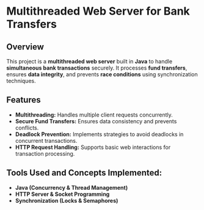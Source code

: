 # Multithreaded Web Server for Bank Transfers

## Overview
This project is a **multithreaded web server** built in **Java** to handle **simultaneous bank transactions** securely. It processes **fund transfers**, ensures **data integrity**, and prevents **race conditions** using synchronization techniques.

## Features
- **Multithreading:** Handles multiple client requests concurrently.
- **Secure Fund Transfers:** Ensures data consistency and prevents conflicts.
- **Deadlock Prevention:** Implements strategies to avoid deadlocks in concurrent transactions.
- **HTTP Request Handling:** Supports basic web interactions for transaction processing.

## Tools Used and Concepts Implemented:
- **Java (Concurrency & Thread Management)**
- **HTTP Server & Socket Programming**
- **Synchronization (Locks & Semaphores)**
